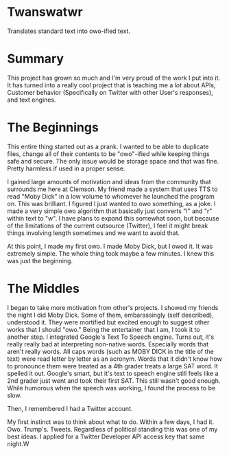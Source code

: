 # Twanswatwr
Translates standard text into owo-ified text.

# Summary

This project has grown so much and I'm very proud of the work I put into it. It has turned into a really cool project that is teaching me a *lot* about APIs, Customer behavior (Specifically on Twitter with other User's responses), and text engines.

# The Beginnings

This entire thing started out as a prank. I wanted to be able to duplicate files, change all of their contents to be "owo"-ified while keeping things safe and secure. The only issue would be storage space and that was fine. Pretty harmless if used in a proper sense. 

I gained large amounts of motivation and ideas from the community that surrounds me here at Clemson. My friend made a system that uses TTS to read "Moby Dick" in a low volume to whomever he launched the program on. This was brilliant. I figured I just wanted to owo something, as a joke. I made a very simple owo algorithm that basically just converts "l" and "r" within text to "w". I have plans to expand this somewhat soon, but because of the limitations of the current outsource (Twitter), I feel it might break things involving length sometimes and we want to avoid that.

At this point, I made my first owo. I made Moby Dick, but I owod it. It was extremely simple. The whole thing took maybe a few minutes. I knew this was just the beginning.

# The Middles

I began to take more motivation from other's projects. I showed my friends the night I did Moby Dick. Some of them, embarassingly (self described), understood it. They were mortified but excited enough to suggest other works that I should "owo." Being the entertainer that I am, I took it to another step. I integrated Google's Text To Speech engine. Turns out, it's really really bad at interpreting non-native words. Especially words that aren't really words. All caps words (such as MOBY DICK in the title of the text) were read letter by letter as an acronym. Words that it didn't know how to pronounce them were treated as a 4th grader treats a large SAT word. It spelled it out. Google's smart, but it's text to speech engine still feels like a 2nd grader just went and took their first SAT. This still wasn't good enough. While humorous when the speech was working, I found the process to be slow. 

Then, I remembered I had a Twitter account.

My first instinct was to think about what to do. Within a few days, I had it. Owo. Trump's. Tweets. Regardless of political standing this was one of my best ideas. I applied for a Twitter Developer API access key that same night.W
